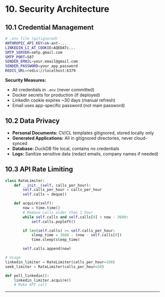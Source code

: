 # 10. Security Architecture

## 10.1 Credential Management

```bash
# .env file (gitignored)
ANTHROPIC_API_KEY=sk-ant-...
LINKEDIN_LI_AT_COOKIE=AQEDATc...
SMTP_SERVER=smtp.gmail.com
SMTP_PORT=587
SENDER_EMAIL=your.email@gmail.com
SENDER_PASSWORD=your_app_password
REDIS_URL=redis://localhost:6379
```

**Security Measures:**
- All credentials in `.env` (never committed)
- Docker secrets for production (if deployed)
- LinkedIn cookie expires ~30 days (manual refresh)
- Email uses app-specific password (not main password)

## 10.2 Data Privacy

- **Personal Documents:** CV/CL templates gitignored, stored locally only
- **Generated Applications:** All in gitignored directories, never cloud-synced
- **Database:** DuckDB file local, contains no credentials
- **Logs:** Sanitize sensitive data (redact emails, company names if needed)

## 10.3 API Rate Limiting

```python
class RateLimiter:
    def __init__(self, calls_per_hour):
        self.calls_per_hour = calls_per_hour
        self.calls = deque()

    def acquire(self):
        now = time.time()
        # Remove calls older than 1 hour
        while self.calls and self.calls[0] < now - 3600:
            self.calls.popleft()

        if len(self.calls) >= self.calls_per_hour:
            sleep_time = 3600 - (now - self.calls[0])
            time.sleep(sleep_time)

        self.calls.append(now)

# Usage
linkedin_limiter = RateLimiter(calls_per_hour=100)
seek_limiter = RateLimiter(calls_per_hour=50)

def poll_linkedin():
    linkedin_limiter.acquire()
    # Make API call
```

---

